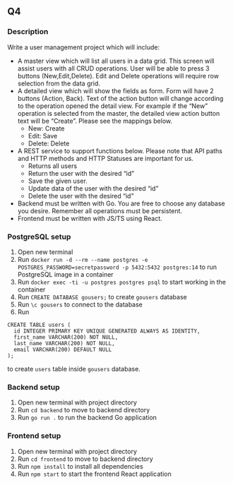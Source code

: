 ## Q4

### Description
Write a user management project which will include:
  - A master view which will list all users in a data grid. This
screen will assist users with all CRUD operations. User will
be able to press 3 buttons (New,Edit,Delete). Edit and Delete
operations will require row selection from the data grid.
  - A detailed view which will show the fields as form. Form will
have 2 buttons (Action, Back). Text of the action button will
change according to the operation opened the detail view. For
example if the “New” operation is selected from the master,
the detailed view action button text will be “Create”. Please
see the mappings below.
    - New: Create
    - Edit: Save
    - Delete: Delete
  - A REST service to support functions below. Please note that
API paths and HTTP methods and HTTP Statuses are important
for us.
    - Returns all users
    - Return the user with the desired “id”
    - Save the given user.
    - Update data of the user with the desired “id”
    - Delete the user with the desired “id”
  - Backend must be written with Go. You are free to choose any
database you desire. Remember all operations must be
persistent.
  - Frontend must be written with JS/TS using React.

### PostgreSQL setup
1. Open new terminal
2. Run `docker run -d --rm --name postgres -e POSTGRES_PASSWORD=secretpassword -p 5432:5432 postgres:14` to run PostgreSQL image in a container
3. Run `docker exec -ti -u postgres postgres psql` to start working in the container
4. Run `CREATE DATABASE gousers;` to create `gousers` database
5. Run `\c gousers` to connect to the database
6. Run
```
CREATE TABLE users (
  id INTEGER PRIMARY KEY UNIQUE GENERATED ALWAYS AS IDENTITY,
  first_name VARCHAR(200) NOT NULL,
  last_name VARCHAR(200) NOT NULL,
  email VARCHAR(200) DEFAULT NULL
);
```
to create `users` table inside `gousers` database.

### Backend setup
1. Open new terminal with project directory
2. Run `cd backend` to move to backend directory
3. Run `go run .` to run the backend Go application

### Frontend setup
1. Open new terminal with project directory
2. Run `cd frontend` to move to backend directory
3. Run `npm install` to install all dependencies
4. Run `npm start` to start the frontend React application
